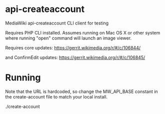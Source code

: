 api-createaccount
=================

MediaWiki api-createaccount CLI client for testing

Requires PHP CLI installed. Assumes running on Mac OS X or other system where
running "open" command will launch an image viewer.

Requires core updates: https://gerrit.wikimedia.org/r/#/c/106844/

and ConfirmEdit updates: https://gerrit.wikimedia.org/r/#/c/106845/


Running
=======

Note that the URL is hardcoded, so change the MW_API_BASE constant in the
create-account file to match your local install.

  ./create-account

